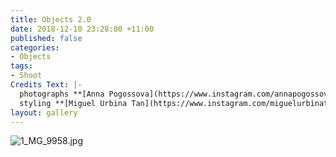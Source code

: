 ```yaml
---
title: Objects 2.0
date: 2018-12-10 23:28:00 +11:00
published: false
categories:
- Objects
tags:
- Shoot
Credits Text: |-
  photographs **[Anna Pogossova](https://www.instagram.com/annapogossova/)** at **[B&A](https://www.instagram.com/barepsau/)**
  styling **[Miguel Urbina Tan](https://www.instagram.com/miguelurbinatan/)**
layout: gallery
---
```


![1_MG_9958.jpg](/uploads/1_MG_9958.jpg)

